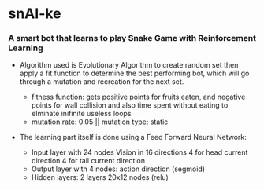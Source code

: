 # snAI-ke
### A smart bot that learns to play Snake Game with Reinforcement Learning

- Algorithm used is Evolutionary Algorithm to create random set then apply a fit function to determine the best performing bot, which will go through a mutation and recreation for the next set.
  - fitness function: gets positive points for fruits eaten, and negative points for wall collision and also time spent without eating to elminate inifinite useless loops
  - mutation rate: 0.05 || mutation type: static

- The learning part itself is done using a Feed Forward Neural Network:
  - Input layer with 24 nodes
Vision in 16 directions
4 for head current direction
4 for tail current direction
  - Output layer with 4 nodes: action direction (segmoid)
  - Hidden layers: 2 layers 20x12 nodes (relu)

